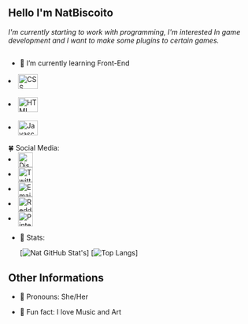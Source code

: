 ## Hello I'm NatBiscoito
*I'm currently starting to work with programming, I'm interested In game development and I want to make some plugins to certain games.*

##

- 🌼 I’m currently learning Front-End

<div>

<li> <img align=center height="30" width="40" src="https://cdn.jsdelivr.net/gh/devicons/devicon/icons/css3/css3-plain.svg" title="CSS" /> </li>
  <br>
<li><img align=center height="30" width="40" src="https://cdn.jsdelivr.net/gh/devicons/devicon/icons/html5/html5-plain.svg" title="HTML"/> </li>
  <br>
<li><img align=center height="30" width="40" src="https://cdn.jsdelivr.net/gh/devicons/devicon/icons/javascript/javascript-plain.svg" title="Javascript"/> </li>

</div>

<br>

<div>
 🍀 Social Media:
 
  <li> <a ><img src="https://cdn-icons-png.flaticon.com/512/5968/5968756.png" align=center style width="30" height="30" title="Discord"></li></a>
  <li><a><img src="https://cdn-icons-png.flaticon.com/512/733/733579.png" align=center width="30" height="30" title="Twitter"></li></a>
  <li><a><img src="https://cdn-icons-png.flaticon.com/512/732/732200.png" align=center width="30" height="30" title="Email"></li></a>
  <li><a><img src="https://cdn-icons-png.flaticon.com/512/2111/2111589.png" align=center width="30" height="30" title="Reddit"></li></a>
  <li><a><img src="https://cdn-icons-png.flaticon.com/512/145/145808.png" align=center width="30" height="30" title="Pinterest"></li></a>
</div>

- 🌻 Stats:

  [![Nat GitHub Stat's](https://github-readme-stats.vercel.app/api?username=NatBiscoito&theme=dracula&show_icons=true)]
  [![Top Langs](https://github-readme-stats.vercel.app/api/top-langs/?username=NatBiscoito&theme=dracula&show_icons=true)]

## Other Informations
- 🌹 Pronouns: She/Her

- 🍒 Fun fact: I love Music and Art
